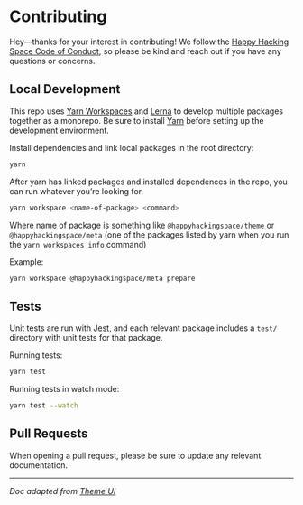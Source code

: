 # Contributing

Hey—thanks for your interest in contributing! We follow the [Happy Hacking Space Code of Conduct](https://happyhacking.space/conduct/), so please be kind and reach out if you have any questions or concerns.

## Local Development

This repo uses [Yarn Workspaces][] and [Lerna][] to develop multiple packages together as a monorepo.
Be sure to install [Yarn][] before setting up the development environment.

Install dependencies and link local packages in the root directory:

```bash
yarn
```

After yarn has linked packages and installed dependences in the repo, you can run whatever you’re looking for.

```bash
yarn workspace <name-of-package> <command>
```

Where name of package is something like `@happyhackingspace/theme` or `@happyhackingspace/meta` (one of the packages
listed by yarn when you run the `yarn workspaces info` command)

Example:

```bash
yarn workspace @happyhackingspace/meta prepare
```

## Tests

Unit tests are run with [Jest][], and each relevant package includes a `test/` directory with unit tests for that package.

Running tests:

```sh
yarn test
```

Running tests in watch mode:

```sh
yarn test --watch
```

## Pull Requests

When opening a pull request, please be sure to update any relevant documentation.

---

_Doc adapted from [Theme UI][]_

[yarn]: https://yarnpkg.com
[yarn workspaces]: https://yarnpkg.com/en/docs/workspaces
[lerna]: https://github.com/lerna/lerna
[jest]: https://jestjs.io/
[theme ui]: https://github.com/system-ui/theme-ui/blob/master/CONTRIBUTING.md
